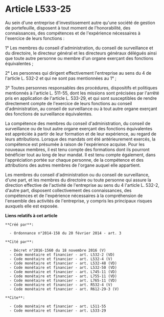 # Article L533-25

Au sein d'une entreprise d'investissement autre qu'une société de gestion de portefeuille, disposent à tout moment de
l'honorabilité, des connaissances, des compétences et de l'expérience nécessaires à l'exercice de leurs fonctions : 

1° Les membres du conseil d'administration, du conseil de surveillance et du directoire, le directeur général et les
directeurs généraux délégués ainsi que toute autre personne ou membre d'un organe exerçant des fonctions équivalentes ; 

2° Les personnes qui dirigent effectivement l'entreprise au sens du 4 de l'article L. 532-2 et qui ne sont pas mentionnées au
1° ; 

3° Toutes personnes responsables des procédures, dispositifs et politiques mentionnés à l'article L. 511-55, dont les
missions sont précisées par l'arrêté pris en application de l'article L. 533-29, et qui sont susceptibles de rendre
directement compte de l'exercice de leurs fonctions au conseil d'administration, au conseil de surveillance ou à tout autre
organe exerçant des fonctions de surveillance équivalentes. 

La compétence des membres du conseil d'administration, du conseil de surveillance ou de tout autre organe exerçant des
fonctions équivalentes est appréciée à partir de leur formation et de leur expérience, au regard de leurs attributions.
Lorsque des mandats ont été antérieurement exercés, la compétence est présumée à raison de l'expérience acquise. Pour les
nouveaux membres, il est tenu compte des formations dont ils pourront bénéficier tout au long de leur mandat. Il est tenu
compte également, dans l'appréciation portée sur chaque personne, de la compétence et des attributions des autres membres de
l'organe auquel elle appartient. 

Les membres du conseil d'administration ou du conseil de surveillance, d'une part, et les membres du directoire ou toute
personne qui assure la direction effective de l'activité de l'entreprise au sens du 4 l'article L. 532-2, d'autre part,
disposent collectivement des connaissances, des compétences et de l'expérience nécessaires à la compréhension de l'ensemble
des activités de l'entreprise, y compris les principaux risques auxquels elle est exposée.

**Liens relatifs à cet article**

	**Créé par**:

	  - Ordonnance n°2014-158 du 20 février 2014 - art. 3

	**Cité par**:

	  - Décret n°2016-1560 du 18 novembre 2016 (V)
	  - Code monétaire et financier - art. L532-2 (VD)
	  - Code monétaire et financier - art. L532-4 (V)
	  - Code monétaire et financier - art. L532-48 (VD)
	  - Code monétaire et financier - art. L532-50 (VD)
	  - Code monétaire et financier - art. L745-11 (VD)
	  - Code monétaire et financier - art. L755-11 (VD)
	  - Code monétaire et financier - art. L765-11 (VD)
	  - Code monétaire et financier - art. R532-4 (V)
	  - Code monétaire et financier - art. R612-29-3 (V)

	**Cite**:

	  - Code monétaire et financier - art. L511-55
	  - Code monétaire et financier - art. L533-29
